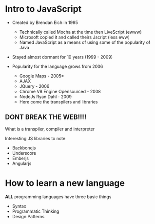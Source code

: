 # Intro to JavaScript

* Created by Brendan Eich in 1995
  - Technically called Mocha at the time then LiveScript (ewww)
  - Microsoft copied it and called theirs Jscript (less eww)
  - Named JavaScript as a means of using some of the popularity of Java

* Stayed almost dormant for 10 years (1999 - 2009)
* Popularity for the language grows from 2006
  * Google Maps - 2005*
  * AJAX
  * JQuery - 2006
  * Chrome V8 Engine Opensourced - 2008
  * NodeJs Ryan Dahl - 2009
  * Here come the transpilers and libraries

## DONT BREAK THE WEB!!!!

What is a transpiler, compiler and interpreter

Interesting JS libraries to note
- Backbonejs
- Underscore
- Emberjs
- Angularjs


# How to learn a new language

**ALL** programming languages have three basic things

- Syntax
- Programmatic Thinking
- Design Patterns

